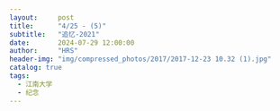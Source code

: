 ```yaml
---
layout:     post
title:      "4/25 - (5)"
subtitle:   "追忆-2021"
date:       2024-07-29 12:00:00
author:     "HRS"
header-img: "img/compressed_photos/2017/2017-12-23 10.32 (1).jpg"
catalog: true
tags:
  - 江南大学
  - 纪念
---
```

